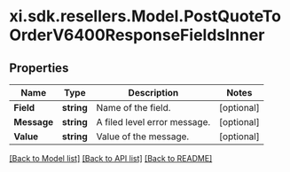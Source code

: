 # xi.sdk.resellers.Model.PostQuoteToOrderV6400ResponseFieldsInner

## Properties

Name | Type | Description | Notes
------------ | ------------- | ------------- | -------------
**Field** | **string** | Name of the field. | [optional] 
**Message** | **string** | A filed level error message. | [optional] 
**Value** | **string** | Value of the message. | [optional] 

[[Back to Model list]](../README.md#documentation-for-models) [[Back to API list]](../README.md#documentation-for-api-endpoints) [[Back to README]](../README.md)

